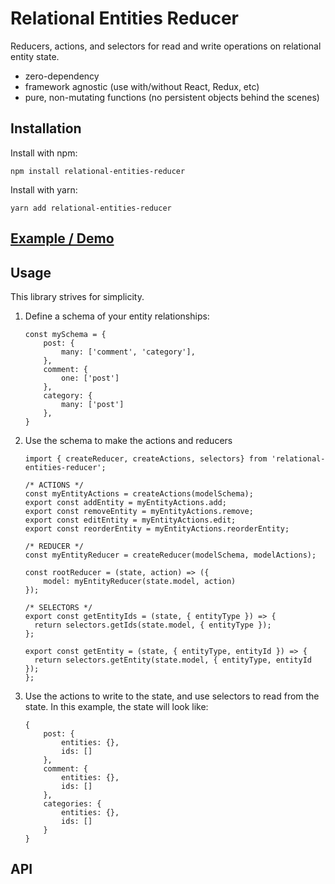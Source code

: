 # Relational Entities Reducer

Reducers, actions, and selectors for read and write operations on relational entity state.
- zero-dependency
- framework agnostic (use with/without React, Redux, etc)
- pure, non-mutating functions (no persistent objects behind the scenes)

## Installation

Install with npm:

`npm install relational-entities-reducer`

Install with yarn:

`yarn add relational-entities-reducer`

## [Example / Demo](https://brietsparks.github.io/relational-entities-reducer-examples)

## Usage

This library strives for simplicity.

1. Define a schema of your entity relationships:
    
    ```
    const mySchema = {
        post: {
            many: ['comment', 'category'],
        },
        comment: {
            one: ['post']
        },
        category: {
            many: ['post']
        },
    } 
    ```

2. Use the schema to make the actions and reducers
    ```
    import { createReducer, createActions, selectors} from 'relational-entities-reducer';
    
    /* ACTIONS */
    const myEntityActions = createActions(modelSchema);
    export const addEntity = myEntityActions.add;
    export const removeEntity = myEntityActions.remove;
    export const editEntity = myEntityActions.edit;
    export const reorderEntity = myEntityActions.reorderEntity;
    
    /* REDUCER */
    const myEntityReducer = createReducer(modelSchema, modelActions);
    
    const rootReducer = (state, action) => ({
        model: myEntityReducer(state.model, action)    
    });
    
    /* SELECTORS */
    export const getEntityIds = (state, { entityType }) => {
      return selectors.getIds(state.model, { entityType });
    };
    
    export const getEntity = (state, { entityType, entityId }) => {
      return selectors.getEntity(state.model, { entityType, entityId });
    };
    ``` 
3. Use the actions to write to the state, and use selectors to read from the state.
In this example, the state will look like:

    ```
    {
        post: {
            entities: {},
            ids: []
        },
        comment: {
            entities: {},
            ids: []
        },
        categories: {
            entities: {},
            ids: []
        } 
    }
    ```

## API
